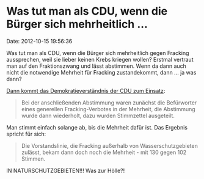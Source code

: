 Was tut man als CDU, wenn die Bürger sich mehrheitlich \...
===========================================================

Date: 2012-10-15 19:56:36

Was tut man als CDU, wenn die Bürger sich mehrheitlich gegen Fracking
aussprechen, weil sie lieber keinen Krebs kriegen wollen? Erstmal
vertraut man auf den Fraktionszwang und lässt abstimmen. Wenn da dann
auch nicht die notwendige Mehrheit für Fracking zustandekommt, dann \...
ja was dann?

[Dann kommt das Demokratieverständnis der CDU zum
Einsatz](http://www.haz.de/Nachrichten/Politik/Niedersachsen/CDU-hadert-mit-dem-Fracking):

> Bei der anschließenden Abstimmung waren zunächst die Befürworter eines
> generellen Fracking-Verbotes in der Mehrheit, die Abstimmung wurde
> dann wiederholt, dazu wurden Stimmzettel ausgeteilt.

Man stimmt einfach solange ab, bis die Mehrheit dafür ist. Das Ergebnis
spricht für sich:

> Die Vorstandslinie, die Fracking außerhalb von Wasserschutzgebieten
> zulässt, bekam dann doch noch die Mehrheit - mit 130 gegen 102
> Stimmen.

IN NATURSCHUTZGEBIETEN!!! Was zur Hölle?!
